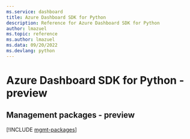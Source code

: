 ```yaml
---
ms.service: dashboard
title: Azure Dashboard SDK for Python
description: Reference for Azure Dashboard SDK for Python
author: lmazuel
ms.topic: reference
ms.author: lmazuel
ms.data: 09/20/2022
ms.devlang: python
---
```

# Azure Dashboard SDK for Python - preview

## Management packages - preview
[!INCLUDE [mgmt-packages](dashboard-mgmt-index.md)]